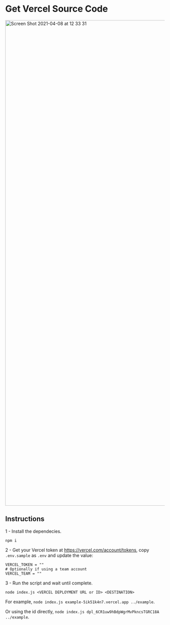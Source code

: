 # Get Vercel Source Code

<img width="1530" alt="Screen Shot 2021-04-08 at 12 33 31" src="https://user-images.githubusercontent.com/1891339/114068653-88949800-9874-11eb-9083-99b9f5be615a.png">

## Instructions

1 - Install the dependecies.

```
npm i
```

2 - Get your Vercel token at https://vercel.com/account/tokens, copy `.env.sample` as `.env` and update the value:

```
VERCEL_TOKEN = ""
# Optionally if using a team account
VERCEL_TEAM = ""
```

3 - Run the script and wait until complete.

```
node index.js <VERCEL DEPLOYMENT URL or ID> <DESTINATION>
```

For example, `node index.js example-5ik51k4n7.vercel.app ../example`.

Or using the id directly, `node index.js dpl_6CR1uw9hBdpWgrMvPkncsTGRC18A ../example`.
